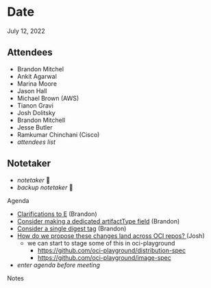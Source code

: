 # Date

July 12, 2022

## Attendees

- Brandon Mitchel
- Ankit Agarwal
- Marina Moore
- Jason Hall
- Michael Brown (AWS)
- Tianon Gravi
- Josh Dolitsky
- Brandon Mitchell
- Jesse Butler
- Ramkumar Chinchani (Cisco)
- _attendees list_

## Notetaker

- _notetaker_ 🥇
- _backup notetaker_ 🥈

Agenda

- [Clarifications to E](https://github.com/opencontainers/wg-reference-types/pull/60) (Brandon)
- [Consider making a dedicated artifactType field](https://github.com/opencontainers/wg-reference-types/pull/59) (Brandon)
- [Consider a single digest tag](https://github.com/opencontainers/wg-reference-types/pull/61) (Brandon)
- [How do we propose these changes land across OCI repos?
](https://github.com/opencontainers/wg-reference-types/issues/62#issuecomment-1178911565) (Josh)
  - we can start to stage some of this in oci-playground
    - <https://github.com/oci-playground/distribution-spec>
    - <https://github.com/oci-playground/image-spec>
- _enter agenda before meeting_

Notes
